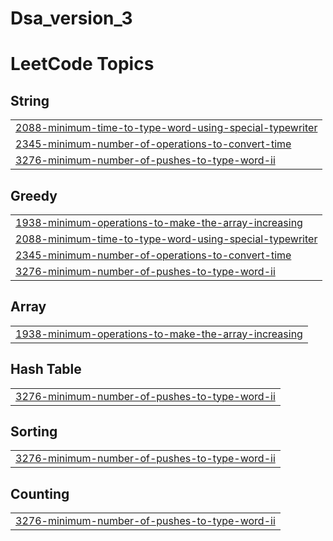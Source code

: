# Dsa_version_3
<!---LeetCode Topics Start-->
# LeetCode Topics
## String
|  |
| ------- |
| [2088-minimum-time-to-type-word-using-special-typewriter](https://github.com/punishermortal/Dsa_version_3/tree/master/2088-minimum-time-to-type-word-using-special-typewriter) |
| [2345-minimum-number-of-operations-to-convert-time](https://github.com/punishermortal/Dsa_version_3/tree/master/2345-minimum-number-of-operations-to-convert-time) |
| [3276-minimum-number-of-pushes-to-type-word-ii](https://github.com/punishermortal/Dsa_version_3/tree/master/3276-minimum-number-of-pushes-to-type-word-ii) |
## Greedy
|  |
| ------- |
| [1938-minimum-operations-to-make-the-array-increasing](https://github.com/punishermortal/Dsa_version_3/tree/master/1938-minimum-operations-to-make-the-array-increasing) |
| [2088-minimum-time-to-type-word-using-special-typewriter](https://github.com/punishermortal/Dsa_version_3/tree/master/2088-minimum-time-to-type-word-using-special-typewriter) |
| [2345-minimum-number-of-operations-to-convert-time](https://github.com/punishermortal/Dsa_version_3/tree/master/2345-minimum-number-of-operations-to-convert-time) |
| [3276-minimum-number-of-pushes-to-type-word-ii](https://github.com/punishermortal/Dsa_version_3/tree/master/3276-minimum-number-of-pushes-to-type-word-ii) |
## Array
|  |
| ------- |
| [1938-minimum-operations-to-make-the-array-increasing](https://github.com/punishermortal/Dsa_version_3/tree/master/1938-minimum-operations-to-make-the-array-increasing) |
## Hash Table
|  |
| ------- |
| [3276-minimum-number-of-pushes-to-type-word-ii](https://github.com/punishermortal/Dsa_version_3/tree/master/3276-minimum-number-of-pushes-to-type-word-ii) |
## Sorting
|  |
| ------- |
| [3276-minimum-number-of-pushes-to-type-word-ii](https://github.com/punishermortal/Dsa_version_3/tree/master/3276-minimum-number-of-pushes-to-type-word-ii) |
## Counting
|  |
| ------- |
| [3276-minimum-number-of-pushes-to-type-word-ii](https://github.com/punishermortal/Dsa_version_3/tree/master/3276-minimum-number-of-pushes-to-type-word-ii) |
<!---LeetCode Topics End-->